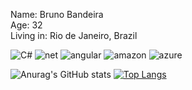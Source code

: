 <!--
**bandeirabruno/bandeirabruno** is a ✨ _special_ ✨ repository because its `README.md` (this file) appears on your GitHub profile.

Here are some ideas to get you started:

- 🔭 I’m currently working on ...
- 🌱 I’m currently learning ...
- 👯 I’m looking to collaborate on ...
- 🤔 I’m looking for help with ...
- 💬 Ask me about ...
- 📫 How to reach me: ...
- 😄 Pronouns: ...
- ⚡ Fun fact: ...
-->

Name: Bruno Bandeira <br>
Age: 32 <br>
Living in: Rio de Janeiro, Brazil <br>

<div>
<img alt="C#" src="https://img.shields.io/badge/C%23-239120?style=plastic&logo=c-sharp&logoColor=white"/>
<img alt="net" src="https://img.shields.io/badge/.NET-5C2D91?style=plastic&logo=.net&logoColor=white"/>
<img alt="angular" src="https://img.shields.io/badge/Angular-DD0031?style=plastic&logo=angular&logoColor=white"/>
<img alt="amazon" src="https://img.shields.io/badge/Amazon_AWS-232F3E?style=plastic&logo=amazon-aws&logoColor=white"/>
<img alt="azure" src="https://img.shields.io/badge/Microsoft_Azure-0089D6?style=plastic&logo=microsoft-azure&logoColor=white"/>
</div>

![Anurag's GitHub stats](https://github-readme-stats.vercel.app/api?username=bandeirabruno&show_icons=true&theme=tokyonight)
[![Top Langs](https://github-readme-stats.vercel.app/api/top-langs/?username=bandeirabruno&layout=compact&theme=tokyonight)](https://github.com/bandeirabruno/github-readme-stats)
